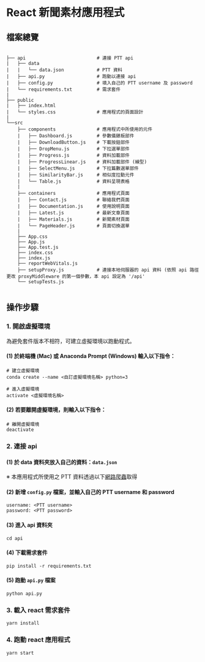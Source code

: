 # React 新聞素材應用程式

## 檔案總覽
```

├── api                          # 連接 PTT api
|   ├── data
|   |   └── data.json            # PTT 資料
|   ├── api.py                   # 跑動以連接 api
|   ├── config.py                # 填入自己的 PTT username 及 password
|   └── requirements.txt         # 需求套件
|
├── public                       
|   ├── index.html
|   └── styles.css               # 應用程式的頁面設計
|
└──src
    ├── components               # 應用程式中所使用的元件
    |   ├── Dashboard.js         # 參數儀錶板部件
    |   ├── DownloadButton.js    # 下載按鈕部件
    |   ├── DropMenu.js          # 下拉選單部件
    |   ├── Progress.js          # 資料加載部件
    |   ├── ProgressLinear.js    # 資料加載部件 (線型)
    |   ├── SelectMenu.js        # 下拉篇數選單部件
    |   ├── SimilarityBar.js     # 相似度拉動元件
    |   └── Table.js             # 資料呈現表格
    |
    ├── containers               # 應用程式頁面
    |   ├── Contact.js           # 聯絡我們頁面
    |   ├── Documentation.js     # 使用說明頁面
    |   ├── Latest.js            # 最新文章頁面
    |   ├── Materials.js         # 新聞素材頁面
    |   └── PageHeader.js        # 頁面切換選單
    |
    ├── App.css
    ├── App.js
    ├── App.test.js
    ├── index.css
    ├── index.js
    ├── reportWebVitals.js
    ├── setupProxy.js            # 連接本地伺服器的 api 資料 (依照 api 路徑更改 proxyMiddleware 的第一個參數，本 api 設定為 '/api'
    └── setupTests.js
  
```
## 操作步驟
### 1. 開啟虛擬環境

為避免套件版本不相符，可建立虛擬環境以跑動程式。

  #### (1) 於終端機 (Mac) 或 Anaconda Prompt (Windows) 輸入以下指令：
```
# 建立虛擬環境
conda create --name <自訂虛擬環境名稱> python=3

# 進入虛擬環境
activate <虛擬環境名稱>

```

  #### (2) 若要離開虛擬環境，則輸入以下指令：
```
# 離開虛擬環境
deactivate
```

### 2. 連接 api

  #### (1) 於 data 資料夾放入自己的資料：`data.json`
 
 ※ 本應用程式所使用之 PTT 資料透過以下[網路爬蟲](https://github.com/jwlin/ptt-web-crawler)取得

  #### (2) 新增 `config.py` 檔案，並輸入自己的 PTT username 和 password
```
username: <PTT username>
password: <PTT password>
```
  #### (3) 進入 api 資料夾
```
cd api
```
  #### (4) 下載需求套件
```
pip install -r requirements.txt
```
  #### (5) 跑動 `api.py` 檔案
```
python api.py
```

### 3. 載入 react 需求套件
```
yarn install
```

### 4. 跑動 react 應用程式
```
yarn start
```
